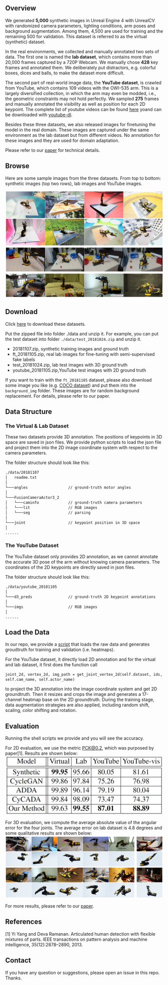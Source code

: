 ## Overview

We generated **5,000** synthetic images in Unreal Engine 4 with UnrealCV with randomized camera parameters, lighting conditions, arm poses and
background augmentation. Among them, 4,500 are used for training and the remaining 500 for validation. This dataset is referred to as the virtual (synthetic) dataset.

In the real environments, we collected and manually annotated two sets of data. The first one is named the **lab dataset**, which contains more than 20,000 frames captured by a 720P Webcam. We manually chose **428** key frames and annotated them. We deliberately put distractors, e.g. colorful boxes, dices and balls, to make the dataset more difficult.

The second part of real-world image data, the **YouTube dataset**, is crawled from YouTube, which contains 109 videos with the OWI-535 arm. This is a largely diversified collection, in which the arm may even be modded, i.e., the geometric constraints may not hold perfectly. We sampled **275** frames and manually annotated the visibility as well as position for each 2D keypoint. The complete list of youtube videos can be found [here](https://www.youtube.com/playlist?list=PLOnBc7A9ZnwMGnthPtaoB8SR-TTvcfC1P) yoand can be downloaded with [youtube-dl](https://github.com/youtube-dl/youtube-dl). 

Besides these three datasets, we also released images for finetuning the model in the real domain. These images are captured under the same environment as the lab dataset but from different videos. No annotation for these images and they are used for domain adaptation.

Please refer to our [paper](https://arxiv.org/abs/1812.00725) for technical details.

## Browse
Here are some sample images from the three datasets. From top to bottom: synthetic images (top two rows), lab images and YouTube images.

![samples](4_row.jpg)

## Download

Click [here](http://www.cs.jhu.edu/~qiuwch/craves/dataset/) to download these datasets.

Put the zipped file into folder ./data and unzip it. For example, you can put the test dataset into folder `./data/test_20181024.zip` and unzip it.

- 20181107.zip, synthetic training images and ground truth
- ft_20181105.zip, real lab images for fine-tuning with semi-supervised fake labels
- test_20181024.zip, lab test images with 3D ground truth 
- youtube_20181105.zip,YouTube test images with 2D ground truth

If you want to train with the `ft_20181105` dataset, please also download some image you like (e.g. [COCO dataset](http://images.cocodataset.org/zips/val2017.zip)) and put them into the `background_img` folder. These images are for random background replacement. For details, please refer to our paper.

## Data Structure

### The Virtual & Lab Dataset
These two datasets provide 3D annotation. The positions of keypoints in 3D space are saved in json files. We provide python scripts to load the json file and project them into the 2D image coordinate system with respect to the camera parameters.

The folder structure should look like this:
```
./data/20181107
│   readme.txt 
│
└───angles                  // ground-truth motor angles   
│   
└───FusionCameraActor3_2
│   └───caminfo             // ground-truth camera parameters 
│   └───lit                 // RGB images
│   └───seg                 // parsing 
│
└───joint                   // keypoint position in 3D space  
│
......
```

### The YouTube Dataset
The YouTube dataset only provides 2D annotation, as we cannot annotate the accurate 3D pose of the arm without knowing camera parameters. The coordinates of the 2D keypoints are directly saved in json files. 

The folder structure should look like this:
```
./data/youtube_20181105 
│
└───d3_preds                // ground-truth 2D keypoint annotations   
│   
└───imgs                    // RGB images  
│
......
```

## Load the Data
In our repo, we provide a [script](../pose/datasets/arm.py) that loads the raw data and generates groudtruth for training and validation (i.e. heatmaps). 

For the YouTube dataset, it directly load 2D annotation and for the virtual and lab dataset, it first does the function call 
```
joint_2d, vertex_2d, img_path = get_joint_vertex_2d(self.dataset, ids, self.cam_name, self.actor_name)
```
to project the 3D annotation into the image coordinate system and get 2D groundtruth. Then it resizes and crops the image and generates a 17-channel heatmap base on the 2D groundtruth. During the training stage, data augmentation strategies are also applied, including random shift, scaling, color shifting and rotation. 

## Evaluation
Running the shell scripts we provide and you will see the accuracy.

For 2D evaluation, we use the metric PCK@0.2, which was purposed by paper[1]. Results are shown below:
![table_1](./table_2d.JPG)

For 3D evaluation, we compute the average absolute value of the angular error for the four joints. The average error on lab dataset is 4.8 degrees and some qualitative results are shown below:
![3d_results](./image12.jpg)

For more results, please refer to our [paper](https://arxiv.org/abs/1812.00725).

## References
[1] Yi Yang and Deva Ramanan. Articulated human detection
with flexible mixtures of parts. IEEE transactions on pattern
analysis and machine intelligence, 35(12):2878–2890, 2013.

## Contact
If you have any question or suggestions, please open an issue in this repo. Thanks.
